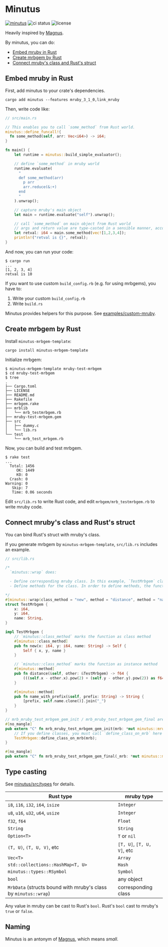 # Minutus

[![minutus](https://img.shields.io/crates/v/minutus.svg)](https://crates.io/crates/minutus) ![ci status](https://github.com/genya0407/minutus/actions/workflows/test.yml/badge.svg) ![license](https://img.shields.io/github/license/genya0407/minutus)

Heavily inspired by [Magnus](https://github.com/matsadler/magnus).

By minutus, you can do:

- [Embed mruby in Rust](#embed-mruby-in-rust)
- [Create mrbgem by Rust](#create-mrbgem-by-rust)
- [Connect mruby's class and Rust's struct](#connect-mrubys-class-and-rusts-struct)

## Embed mruby in Rust

First, add minutus to your crate's dependencies.

```shell-session
cargo add minutus --features mruby_3_1_0,link_mruby
```

Then, write code like:

```rust
// src/main.rs

// This enables you to call `some_method` from Rust world.
minutus::define_funcall!{
  fn some_method(self, arr: Vec<i64>) -> i64;
}

fn main() {
    let runtime = minutus::build_simple_evaluator();

    // define `some_method` in mruby world
    runtime.evaluate(
      "
      def some_method(arr)
        p arr
        arr.reduce(&:+)
      end
      "
    ).unwrap();

    // capture mruby's main object
    let main = runtime.evaluate("self").unwrap();

    // call `some_method` on main object from Rust world
    // args and return value are type-casted in a sensible manner, according to `define_funcall!` definition
    let retval: i64 = main.some_method(vec![1,2,3,4]);
    println!("retval is {}", retval);
}
```

And now, you can run your code:

```shell-session
$ cargo run
...
[1, 2, 3, 4]
retval is 10
```

If you want to use custom `build_config.rb` (e.g. for using mrbgems), you have to:

1. Write your custom `build_config.rb`
2. Write `build.rs`

Minutus provides helpers for this purpose. See [examples/custom-mruby](/examples/custom-mruby).

## Create mrbgem by Rust

Install `minutus-mrbgem-template`:

```shell-session
cargo install minutus-mrbgem-template
```

Initialize mrbgem:

```shell-session
$ minutus-mrbgem-template mruby-test-mrbgem
$ cd mruby-test-mrbgem
$ tree
.
├── Cargo.toml
├── LICENSE
├── README.md
├── Rakefile
├── mrbgem.rake
├── mrblib
│   └── mrb_testmrbgem.rb
├── mruby-test-mrbgem.gem
├── src
│   ├── dummy.c
│   └── lib.rs
└── test
    └── mrb_test_mrbgem.rb
```

Now, you can build and test mrbgem.

```shell-session
$ rake test
...
  Total: 1456
     OK: 1449
     KO: 0
  Crash: 0
Warning: 0
   Skip: 7
   Time: 0.06 seconds
```

Edit `src/lib.rs` to write Rust code, and edit `mrbgem/mrb_testmrbgem.rb` to write mruby code.

## Connect mruby's class and Rust's struct

You can bind Rust's struct with mruby's class.

If you generate mrbgem by `minutus-mrbgem-template`, `src/lib.rs` includes an example.

```rust
// src/lib.rs

/*
  `minutus::wrap` does:

  - Define corresponding mruby class. In this example, `TestMrbgem` class is defined.
  - Define methods for the class. In order to define methods, the functions must be marked by `minutus::class_method` or `minutus::method` macros.

*/
#[minutus::wrap(class_method = "new", method = "distance", method = "name_with_prefix")]
struct TestMrbgem {
    x: i64,
    y: i64,
    name: String,
}

impl TestMrbgem {
    // `minutus::class_method` marks the function as class method
    #[minutus::class_method]
    pub fn new(x: i64, y: i64, name: String) -> Self {
        Self { x, y, name }
    }

    // `minutus::class_method` marks the function as instance method
    #[minutus::method]
    pub fn distance(&self, other: &TestMrbgem) -> f64 {
        (((self.x - other.x).pow(2) + (self.y - other.y).pow(2)) as f64).sqrt()
    }

    #[minutus::method]
    pub fn name_with_prefix(&self, prefix: String) -> String {
        [prefix, self.name.clone()].join("_")
    }
}

// mrb_mruby_test_mrbgem_gem_init / mrb_mruby_test_mrbgem_gem_final are recognized by mruby, and executed when this mrbgem is loaded.
#[no_mangle]
pub extern "C" fn mrb_mruby_test_mrbgem_gem_init(mrb: *mut minutus::mruby::minu_state) {
    // If you define classes, you must call `define_class_on_mrb` here to have mruby recognize the class.
    TestMrbgem::define_class_on_mrb(mrb);
}

#[no_mangle]
pub extern "C" fn mrb_mruby_test_mrbgem_gem_final(_mrb: *mut minutus::mruby::minu_state) {}
```

## Type casting

See [minutus/src/types](minutus/src/types) for details.

| Rust type | mruby type |
|-----------|------------|
| `i8`, `i16`, `i32`, `i64`, `isize` | `Integer` |
| `u8`, `u16`, `u32`, `u64`, `usize` | `Integer` |
| `f32`, `f64` | `Float` |
| `String` | `String` |
| `Option<T>` | `T` or `nil` |
| `(T, U)`, `(T, U, V)`, etc | `[T, U]`, `[T, U, V]`, etc |
| `Vec<T>` | `Array` |
| `std::collections::HashMap<T, U>` | `Hash` |
| `minutus::types::RSymbol` | `Symbol` |
| `bool` | any object |
| `MrbData` (structs bound with mruby's class by `minutus::wrap`) | corresponding class |

Any value in mruby can be cast to Rust's `bool`. Rust's `bool` cast to mruby's `true` or `false`.

## Naming

Minutus is an antonym of [Magnus](https://github.com/matsadler/magnus), which means _small_.
